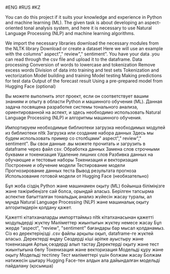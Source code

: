 #ENG
#RUS
#KZ

You can do this project if it suits your knowledge and experience in Python and machine learning (ML). 
The given task is about developing an aspect-oriented tonal analysis system, and here it is necessary to use Natural Language Processing (NLP) and machine learning algorithms.

We import the necessary libraries
download the necessary modules from the NLTK library
 Download or create a dataset
 Here we will use an example with the columns" aspect"," review"," sentiment".
 You have your data .you can read through the csv file and upload it to the dataframe.
 Data processing
 Conversion of words to lowercase and tokenization
 Remove excess words
 Division of data into training and test sets
 Tokenization and vectorization
 Model building and training
 Model testing
 Making predictions for test data
 Output of the forecast result
 Using a pre-prepared model from Hugging Face (optional)


Вы можете выполнить этот проект, если он соответствует вашим знаниям и опыту в области Python и машинного обучения (ML). 
Данная задача посвящена разработке системы тонального анализа, ориентированной на аспект, и здесь необходимо использовать Natural Language Processing (NLP) и алгоритмы машинного обучения.

Импортируем необходимые библиотеки
загрузка необходимых модулей из библиотеки nltk
 Загрузка или создание набора данных
 Здесь мы будем использовать пример со столбцами" aspect"," review"," sentiment".
 Вы свои данные .вы можете прочитать и загрузить в dataframe через файл csv.
 Обработка данных
 Замена слов строчными буквами и токенизация
 Удаление лишних слов
 Разбивка данных на обучающие и тестовые наборы
 Токенизация и векторизация
 Построение и обучение модели
 Тестирование модели
 Прогнозирование данных теста
 Вывод результата прогноза
 Использование готовой модели от Hugging Face (необязательно)

Бұл жоба сіздің Python және машинамен оқыту (ML) бойынша біліміңізге және тәжірибеңізге сай болса, орындай аласыз. 
Берілген тапсырма аспектке бағытталған тональдық анализ жүйесін жасау туралы, ал мұнда Natural Language Processing (NLP) және машиналық оқыту алгоритмдерін қолдану қажет.

Қажетті кітапханаларды импорттаймыз
nltk кітапханасынан қажетті модульдерді жүктеу
 Мәліметтер жиынтығын жүктеу немесе жасау
 Бұл жерде "aspect", "review", "sentiment" бағандары бар мысал қолданамыз.
 Сіз өз деректеріңізді .csv файлы арқылы оқып, dataframe-ге жүктей аласыз.
 Деректерді өңдеу
 Сөздерді кіші әріпке ауыстыру және токенизация
 Артық сөздерді алып тастау
 Деректерді оқыту және тест жиынтығына бөлу
 Токенизация және векторизация
 Модельді құру және оқыту
 Модельді тестілеу
 Тест мәліметтері үшін болжам жасау
 Болжам нәтижесін шығару
 Hugging Face-тен алдын ала дайындалған модельді пайдалану (қосымша)
